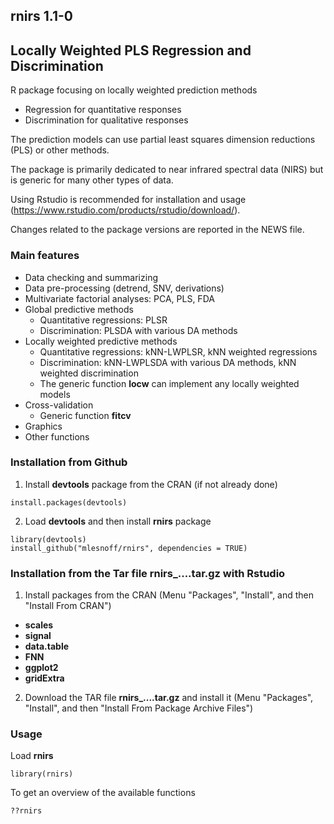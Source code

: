 ## rnirs 1.1-0
## Locally Weighted PLS Regression and Discrimination

R package focusing on locally weighted prediction methods

- Regression for quantitative responses
- Discrimination for qualitative responses 

The prediction models can use partial least squares dimension reductions (PLS) or other methods.

The package is primarily dedicated to near infrared spectral data (NIRS) but is generic for many other types of data.

Using Rstudio is recommended for installation and usage (https://www.rstudio.com/products/rstudio/download/).

Changes related to the package versions are reported in the NEWS file.

### Main features

* Data checking and summarizing
* Data pre-processing (detrend, SNV, derivations)
* Multivariate factorial analyses: PCA, PLS, FDA
* Global predictive methods
    - Quantitative regressions: PLSR
    - Discrimination: PLSDA with various DA methods
* Locally weighted predictive methods
    - Quantitative regressions: kNN-LWPLSR, kNN weighted regressions
    - Discrimination: kNN-LWPLSDA with various DA methods, kNN weighted discrimination
    - The generic function **locw** can implement any locally weighted models
* Cross-validation
    - Generic function **fitcv**
* Graphics
* Other functions

### Installation from Github

1. Install **devtools** package from the CRAN (if not already done)

```{r}
install.packages(devtools)
```

2. Load **devtools** and then install **rnirs** package

```{r}
library(devtools)
install_github("mlesnoff/rnirs", dependencies = TRUE)
```
### Installation from the Tar file rnirs_....tar.gz with Rstudio

1. Install packages from the CRAN (Menu "Packages", "Install", and then "Install From CRAN")

- **scales**
- **signal**
- **data.table**
- **FNN**
- **ggplot2**
- **gridExtra** 

2. Download the TAR file **rnirs_....tar.gz** and install it (Menu "Packages", "Install", and then "Install From Package Archive Files")

### Usage

Load **rnirs**

```{r}
library(rnirs)
```
To get an overview of the available functions

```{r}
??rnirs
```


